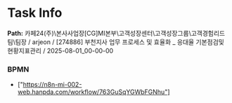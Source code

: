 # Task Info

**Path:** 카페24(주)\본사사업장\[CG]MI본부\고객성장센터\고객성장그룹\고객경험리드팀\팀장 / arjeon / [274886] 부천지사 업무 프로세스 및 효율화 _ 응대율 기본점검및현황지표관리 / 2025-08-01_00-00-00

### BPMN
- ["https://n8n-mi-002-web.hanpda.com/workflow/763GuSqYGWbFGNhu"]


